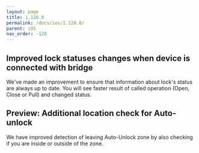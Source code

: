 ```yaml
---
layout: page
title: 1.120.0
permalink: /docs/ios/1.120.0/
parent: iOS
nav_order: -120
---
```


## Improved lock statuses changes when device is connected with bridge
We've made an improvement to ensure that information about lock's status are always up to date. You will see faster result of called operation (Open, Close or Pull) and changed status.


## Preview: Additional location check for Auto-unlock
We have improved detection of leaving Auto-Unlock zone by also checking if you are inside or outside of the zone.